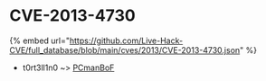 # CVE-2013-4730
{% embed url="https://github.com/Live-Hack-CVE/full_database/blob/main/cves/2013/CVE-2013-4730.json" %}

* t0rt3ll1n0 ~> [PCmanBoF](https://www.alice-snow.ru/2013/database/cve-2013-4730/pcmanbof-t0rt3ll1n0)